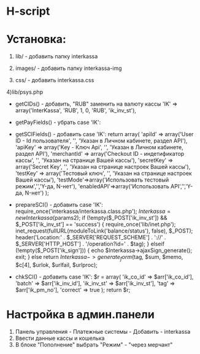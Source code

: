 # H-script

# Установка:
1) lib/ - добавить папку interkassa

2) images/ - добавить папку interkassa-img

3) css/ - добавить interkassa.css

4)lib/psys.php

- getCIDs() - добавить, "RUB" заменить на валюту кассы
		'IK' => array('InterKassa', 'RUB', 1, 0, 'RUB', 'ik_inv_st'),

- getPayFields() - убрать case 'IK':

- getSCIFields() - добавить
case 'IK':
	return array(
        	'apiId' => array('User ID - Id пользователя', '', 'Указан в Личном кабинете, раздел API'),
                'apiKey' => array('Key - Ключ Api', '', 'Указан в Личном кабинете, раздел API'),
                'merchantId' => array('Checkout ID - индетификатор кассы', '', 'Указан на странице Вашей кассы'),
                'secretKey' => array('Secret Key', '', 'Указан на странице настроек Вашей кассы'),
                'testKey' => array('Тестовый ключ', '', 'Указан на странице настроек Вашей кассы'),
                'testMode'=>array('Использовать тестовый режим','','Y-да, N-нет'),
                'enabledAPI'=>array('Использовать API','','Y-да, N-нет')
	);

- prepareSCI() - добавить
case 'IK':
	require_once('interkassa/interkassa.class.php');
        $Interkassa = new Interkassa($params2);
        if (!empty($_POST['ik_inv_st']) && $_POST['ik_inv_st'] == 'success') {
        	require_once('lib/inet.php');
                inet_request(fullURL(moduleToLink('balance/status'), false), $_POST);
                header('Location:' . $_SERVER['REQUEST_SCHEME'] . '://' . $_SERVER['HTTP_HOST'] . '/operation?id=' . $tag);
        } elseif (!empty($_POST['ik_sign'])) {
                echo $Interkassa->ajaxSign_generate();
                exit;
        } else return $Interkassa->generate_form($tag, $sum, $memo, $c[4], $urlok, $urlfail, $urlproc);

- chkSCI() - добавить
case 'IK':
	$r = array(
                'ik_co_id' => $arr['ik_co_id'],
                'batch' => $arr['ik_inv_id'],
                'ik_inv_st' => $arr['ik_inv_st'],
                'tag' => $arr['ik_pm_no'],
                'correct' => true
	);
        return $r;


# Настройка в админ.панели
1) Панель управления - Платежные системы - Добавить - interkassa
2) Ввести данные кассы и кошелька
3) В блоке "Пополнение" выбрать "Режим" - "через мерчант"
